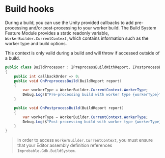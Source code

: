 # Build hooks

During a build, you can use the Unity provided callbacks to add pre-processing and/or post-processing to your worker build.
The Build System Feature Module provides a static readonly variable, `WorkerBuilder.CurrentContext`, which contains information such as the worker type and build options.

This context is only valid during a build and will throw if accessed outside of a build.

```csharp
public class BuildProcessor : IPreprocessBuildWithReport, IPostprocessBuildWithReport
{
    public int callbackOrder => 0;
    public void OnPreprocessBuild(BuildReport report)
    {
        var workerType = WorkerBuilder.CurrentContext.WorkerType;
        Debug.Log($"Pre-processing build with worker type {workerType}");
    }

    public void OnPostprocessBuild(BuildReport report)
    {
        var workerType = WorkerBuilder.CurrentContext.WorkerType;
        Debug.Log($"Post-processing build with worker type {workerType}");
    }
}
```

> In order to access `WorkerBuilder.CurrentContext`, you must ensure that your Editor assembly definition references `Improbable.Gdk.BuildSystem`.
